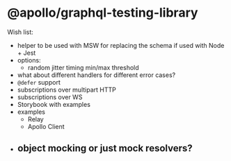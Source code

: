 # @apollo/graphql-testing-library

Wish list:

- helper to be used with MSW for replacing the schema if used with Node + Jest
- options:
  - random jitter timing min/max threshold
- what about different handlers for different error cases?
- `@defer` support
- subscriptions over multipart HTTP
- subscriptions over WS
- Storybook with examples
- examples
  - Relay
  - Apollo Client
- object mocking or just mock resolvers?
  -
